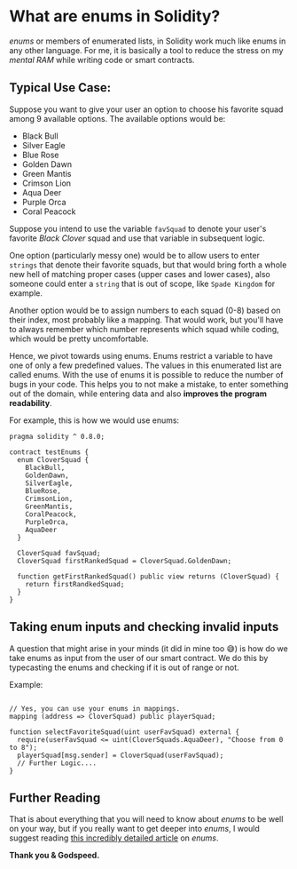 # What are enums in Solidity?

*enums* or members of enumerated lists, in Solidity work much like enums in any other language. For me, it is basically a tool to reduce the stress on my *mental RAM* while writing code or smart contracts.

## Typical Use Case:

Suppose you want to give your user an option to choose his favorite squad among 9 available options. The available options would be:
* Black Bull
* Silver Eagle
* Blue Rose
* Golden Dawn
* Green Mantis
* Crimson Lion
* Aqua Deer
* Purple Orca
* Coral Peacock

Suppose you intend to use the variable `favSquad` to denote your user's favorite *Black Clover* squad and use that variable in subsequent logic. 

One option (particularly messy one) would be to allow users to enter `strings` that denote their favorite squads, but that would bring forth a whole new hell of matching proper cases (upper cases and lower cases), also someone could enter
a `string` that is out of scope, like `Spade Kingdom` for example.

Another option would be to assign numbers to each squad (0-8) based on their index, most probably like a mapping. That would work, but you'll have to always remember which number represents
which squad while coding, which would be pretty uncomfortable.

Hence, we pivot towards using enums. Enums restrict a variable to have one of only a few predefined values. The values in this enumerated list are called enums.
With the use of enums it is possible to reduce the number of bugs in your code. 
This helps you to not make a mistake, to enter something out of the domain, while entering data and also **improves the program readability**.

For example, this is how we would use enums: 
```solidity
pragma solidity ^ 0.8.0;

contract testEnums {
  enum CloverSquad {
    BlackBull,
    GoldenDawn,
    SilverEagle,
    BlueRose,
    CrimsonLion,
    GreenMantis,
    CoralPeacock,
    PurpleOrca,
    AquaDeer
  }
  
  CloverSquad favSquad;
  CloverSquad firstRankedSquad = CloverSquad.GoldenDawn;
  
  function getFirstRankedSquad() public view returns (CloverSquad) {
    return firstRandkedSquad;
  }
}
```

## Taking enum inputs and checking invalid inputs

A question that might arise in your minds (it did in mine too 😅) is how do we take enums as input from the user of our smart contract. We do this by typecasting the enums and checking
if it is out of range or not.

Example:
```solidity

// Yes, you can use your enums in mappings.
mapping (address => CloverSquad) public playerSquad;

function selectFavoriteSquad(uint userFavSquad) external {
  require(userFavSquad <= uint(CloverSquads.AquaDeer), "Choose from 0 to 8");
  playerSquad[msg.sender] = CloverSquad(userFavSquad);
  // Further Logic....
}
```

## Further Reading

That is about everything that you will need to know about *enums* to be well on your way, but if you really want to get deeper into *enums*, I would suggest reading [this incredibly detailed article](https://gist.github.com/cameel/4d739dc452645539c431ace0d326f146) on *enums*.



**Thank you & Godspeed.**
